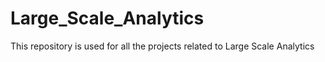 # Large_Scale_Analytics
This repository is used for all the projects related to Large Scale Analytics
